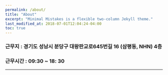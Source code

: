 ```yaml
---
permalink: /about/
title: "About"
excerpt: "Minimal Mistakes is a flexible two-column Jekyll theme."
last_modified_at: 2018-07-01T12:04:24-04:00
toc: true
---
```


### 근무지 : 경기도 성남시 분당구 대왕판교로645번길 16 (삼평동, NHN)	4층
### 근무시간 : 09:30 ~ 18: 30
---
